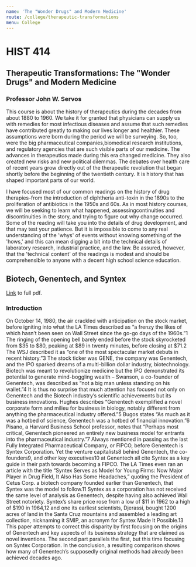```yaml
---
name: 'The "Wonder Drugs" and Modern Medicine'
route: /college/therapeutic-transformations
menu: College
---
```


# HIST 414
## Therapeutic Transformations: The "Wonder Drugs" and Modern Medicine
### Professor John W. Servos

This course is about the history of therapeutics during the decades from about 1880 to 1960. We take it for granted that physicians can supply us with remedies for most infectious diseases and assume that such remedies have contributed greatly to making our lives longer and healthier. These assumptions were born during the period we will be surveying. So, too, were the big pharmaceutical companies,biomedical research institutions, and regulatory agencies that are such visible parts of our medicine. The advances in therapeutics made during this era changed medicine. They also created new risks and new political dilemmas. The debates over health care of recent years grow directly out of the therapeutic revolution that began shortly before the beginning of the twentieth century. It is history that has shaped important parts of our world.

I have focused most of our common readings on the history of drug therapies-from the introduction of diphtheria anti-toxin in the 1890s to the proliferation of antibiotics in the 1950s and 60s. As in most history courses, we will be seeking to learn what happened, assessingcontinuities and discontinuities in the story, and trying to figure out why change occurred. Some of the reading will take you into the details of drug development, and that may test your patience. But it is impossible to come to any real understanding of the 'whys' of events without knowing something of the 'hows,' and this can mean digging a bit into the technical details of laboratory research, industrial practice, and the law. Be assured, however, that the 'technical content' of the readings is modest and should be comprehensible to anyone with a decent high school science education.

## Biotech, Genentech, and Syntex
[Link](../pdfs/biotech-genentech-syntex.pdf) to full pdf.

### Introduction
On October 14, 1980, the air crackled with anticipation on the stock market, before igniting into what the LA Times described as “a frenzy the likes of which hasn’t been seen on Wall Street since the go-go days of the 1960s.”1 The ringing of the opening bell barely ended before the stock skyrocketed from $35 to $80, peaking at $89 in twenty minutes, before closing at $71.2 The WSJ described it as “one of the most spectacular market debuts in recent history.”3
The stock ticker was GENE, the company was Genentech, and the IPO sparked dreams of a multi-billion dollar industry, biotechnology. Biotech was meant to revolutionize medicine but the IPO demonstrated its potential to generate mind-boggling wealth – Swanson, a co-founder of Genentech, was described as “not a big man unless standing on his wallet.”4
It is thus no surprise that much attention has focused not only on Genentech and the Biotech industry’s scientific achievements but its business innovations. Hughes describes “Genentech exemplified a novel corporate form and milieu for business in biology, notably different from anything the pharmaceutical industry offered.”5 Bugos states “As much as it was a hotbed of science, Genentech was a hotbed of financial innovation.”6
Pisano, a Harvard Business School professor, notes that “Perhaps most critical, Genentech pioneered an entirely new business model for entrants into the pharmaceutical industry.”7
Always mentioned in passing as the last Fully Integrated Pharmaceutical Company, or FIPCO, before Genentech is Syntex Corporation. Yet the venture capitalists8 behind Genentech, the co-founders9, and other key executives10 at Genentech all cite Syntex as a key guide in their path towards becoming a FIPCO. The LA Times even ran an article with the title “Syntex Serves as Model for Young Firms: Now Major Player in Drug Field, It Also Has Some Headaches,” quoting the President of Cetus Corp. a biotech company founded earlier than Genentech, that Syntex was the model to follow.11
Syntex as a corporation has not received the same level of analysis as Genentech, despite having also achieved Wall Street notoriety. Syntex’s share price rose from a low of $11 in 1962 to a high of $190 in 1964,12 and one its earliest scientists, Djerassi, bought 1200 acres of land in the Santa Cruz mountains and assembled a leading art collection, nicknaming it SMIP, an acronym for Syntex Made It Possible.13
This paper attempts to correct this disparity by first focusing on the origins of Genentech and key aspects of its business strategy that are claimed as novel inventions. The second part parallels the first, but this time focusing on Syntex Corporation. In the conclusion, a resulting comparison shows how many of Genentech’s supposedly original methods had already been achieved decades ago.